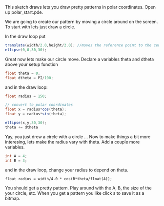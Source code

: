 This sketch draws lets you draw pretty patterns in polar coordinates. Open up polar_start.pde.

We are going to create our pattern by moving a circle around on the screen. To start with lets just draw a circle.

In the draw loop put 

```java
translate(width/2.0,height/2.0); //moves the reference point to the center of the drawing
ellipse(0,0,30,30);
```

Great now lets make our circle move. Declare a variables theta and dtheta above your setup function

```java
float theta = 0;
float dtheta = PI/100;
```

and in the draw loop:

```java
float radius = 150;

// convert to polar coordinates
float x = radius*cos(theta);
float y = radius*sin(theta);

ellipse(x,y,30,30);
theta += dtheta
```

Yay, you just drew a circle with a circle ... Now to make things a bit more interesing, lets make the radius vary with theta. Add a couple more variables.
```java
int A = 4;
int B = 3;
```

and in the draw loop, change your radius to depend on theta. 

```
float radius = width/4.0 * cos(B*theta/float(A));
```

You should get a pretty pattern. Play around with the A, B, the size of the your circle, etc. When you get a pattern you like click s to save it as a bitmap. 


